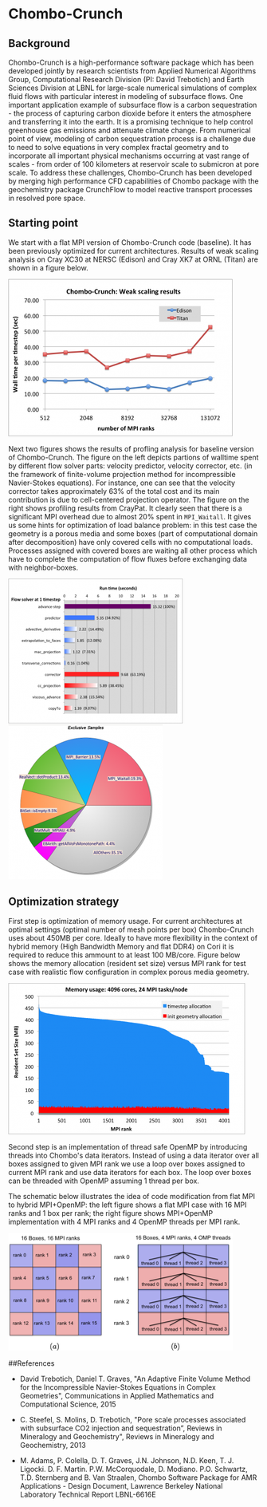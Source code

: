 # Chombo-Crunch

## Background

Chombo-Crunch is a high-performance software package which has been developed
jointly by research scientists from Applied Numerical Algorithms Group,
Computational Research Division (PI: David Trebotich) and Earth Sciences
Division at LBNL for large-scale numerical simulations of complex fluid flows
with particular interest in modeling of subsurface flows. One important
application example of subsurface flow is a carbon sequestration - the process
of capturing carbon dioxide before it enters the atmosphere and transferring it
into the earth. It is a promising technique to help control greenhouse gas
emissions and attenuate climate change. From numerical point of view, modeling
of carbon sequestration process is a challenge due to need to solve equations
in very complex fractal geometry and to incorporate all important physical
mechanisms occurring at vast range of scales - from order of 100 kilometers at
reservoir scale to submicron at pore scale. To address these challenges,
Chombo-Crunch has been developed by merging high performance CFD capabilities
of Chombo package with the geochemistry package CrunchFlow to model reactive
transport processes in resolved pore space.

## Starting point

We start with a flat MPI version of Chombo-Crunch code (baseline). It has been
previously optimized for current architectures. Results of weak scaling
analysis on Cray XC30 at NERSC (Edison) and Cray XK7 at ORNL (Titan) are shown
in a figure below.

![](image/weak_scaling.png)

Next two figures shows the results of profling analysis for baseline version of
Chombo-Crunch. The figure on the left depicts partions of walltime spent by
different flow solver parts: velocity predictor, velocity corrector, etc. (in
the framework of finite-volume projection method for incompressible
Navier-Stokes equations). For instance, one can see that the velocity corrector
takes approximately 63% of the total cost and its main contribution is due to
cell-centered projection operator. The figure on the right shows profiling
results from CrayPat. It clearly seen that there is a significant MPI overhead
due to almost 20% spent in `MPI_Waitall`. It gives us some hints for
optimization of load balance problem: in this test case the geometry is a
porous media and some boxes (part of computational domain after decomposition)
have only covered cells with no computational loads. Processes assigned with
covered boxes are waiting all other process which have to complete the
computation of flow fluxes before exchanging data with neighbor-boxes.

![](image/func_timings.png)
![](image/pie_chart.png)


## Optimization strategy

First step is optimization of memory usage. For current architectures at
optimal settings (optimal number of mesh points per box) Chombo-Crunch uses
about 450MB per core. Ideally to have more flexibility in the context of hybrid
memory (High Bandwidth Memory and flat DDR4) on Cori it is required to reduce
this ammount to at least 100 MB/core. Figure below shows the memory allocation
(resident set size) versus MPI rank for test case with realistic flow
configuration in complex porous media geometry.

![](image/mem_usage.png)

Second step is an implementation of thread safe OpenMP by introducing threads
into Chombo's data iterators. Instead of using a data iterator over all boxes
assigned to given MPI rank we use a loop over boxes assigned to current MPI
rank and use data iterators for each box. The loop over boxes can be threaded
with OpenMP assuming 1 thread per box.

The schematic below illustrates the idea of code modification from flat MPI to
hybrid MPI+OpenMP: the left figure shows a flat MPI case with 16 MPI ranks and
1 box per rank; the right figure shows MPI+OpenMP implementation with 4 MPI
ranks and 4 OpenMP threads per MPI rank.

![](image/threading.png)

##References

- David Trebotich, Daniel T. Graves, "An Adaptive Finite Volume Method for the
Incompressible Navier-Stokes Equations in Complex Geometries", Communications
in Applied Mathematics and Computational Science, 2015

- C. Steefel, S. Molins, D. Trebotich, "Pore scale processes associated with
subsurface CO2 injection and sequestration”, Reviews in Mineralogy and
Geochemistry", Reviews in Mineralogy and Geochemistry, 2013

- M. Adams, P. Colella, D. T. Graves, J.N. Johnson, N.D. Keen, T. J. Ligocki.
D. F. Martin. P.W. McCorquodale, D. Modiano. P.O. Schwartz, T.D. Sternberg and
B. Van Straalen, Chombo Software Package for AMR Applications - Design
Document, Lawrence Berkeley National Laboratory Technical Report LBNL-6616E

